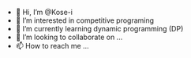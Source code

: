 - 👋 Hi, I’m @Kose-i
- 👀 I’m interested in competitive programing
- 🌱 I’m currently learning dynamic programming (DP)
- 💞️ I’m looking to collaborate on ...
- 📫 How to reach me ...

<!---
Kose-i/Kose-i is a ✨ special ✨ repository because its `README.md` (this file) appears on your GitHub profile.
You can click the Preview link to take a look at your changes.
--->
